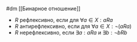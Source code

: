#dm 
[[Бинарное отношение]]

- $R$ рефлексивно, если для $\forall a \in X : aRa$
- $R$ антирефлексивно, если для $\forall a \in X: \neg(aRa)$
- $R$ нерефлексивно, если $\exists a : aRa$ и $\exists b : \neg bRb$